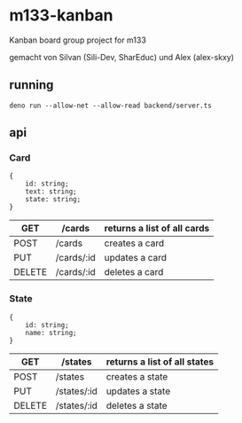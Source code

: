 # m133-kanban

Kanban board group project for m133

gemacht von Silvan (Sili-Dev, SharEduc) und Alex (alex-skxy)

## running

`deno run --allow-net --allow-read backend/server.ts`

## api

### Card
    {
        id: string;
        text: string;
        state: string;
    }

| GET    | /cards     | returns a list of all cards |
|--------|------------|-----------------------------|
| POST   | /cards     | creates a card              |
| PUT    | /cards/:id | updates a card              |
| DELETE | /cards/:id | deletes a card              |

### State
    {
        id: string;
        name: string;
    }

| GET    | /states     | returns a list of all states |
|--------|-------------|------------------------------|
| POST   | /states     | creates a state              |
| PUT    | /states/:id | updates a state              |
| DELETE | /states/:id | deletes a state              |
